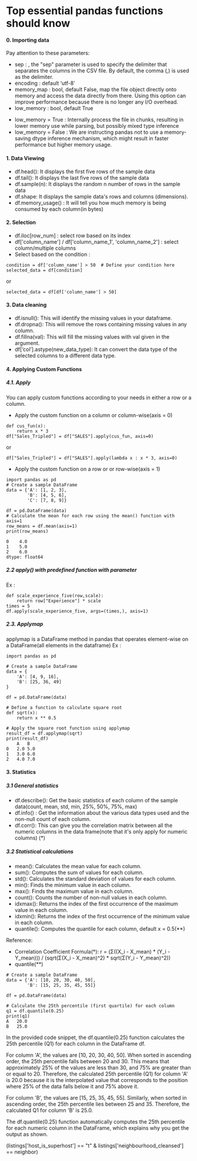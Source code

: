# Top essential pandas functions should know

#### 0. Importing data

Pay attention to these parameters:
- sep : , the "sep" parameter is used to specify the delimiter that separates the columns in the CSV file. By default, the comma (,) is used as the delimiter.
- encoding :  default ‘utf-8’
- memory_map : bool, default False, map the file object directly onto memory and access the data directly from there. Using this option can improve performance because there is no longer any I/O overhead.
- low_memory : bool, default True 
* low_memory = True : Internally process the file in chunks, resulting in lower memory use while parsing, but possibly mixed type inference
* low_memory = False : We are instructing pandas not to use a memory-saving dtype inference mechanism, which might result in faster performance but higher memory usage.


#### 1. Data Viewing
- df.head(): It displays the first five rows of the sample data
- df.tail(): It displays the last five rows of the sample data
- df.sample(n): It displays the random n number of rows in the sample data
- df.shape: It displays the sample data's rows and columns (dimensions).
- df.memory_usage() : It will tell you how much memory is being consumed by each column(in bytes)

#### 2. Selection
- df.iloc[row_num] : select row based on its index
- df['column_name'] / df['column_name_1', 'column_name_2'] : select column/multiple columns
- Select based on the condition :
```
condition = df['column_name'] > 50  # Define your condition here
selected_data = df[condition]
```
or 
```
selected_data = df[df['column_name'] > 50]
```

#### 3. Data cleaning
- df.isnull(): This will identify the missing values in your dataframe.
- df.dropna(): This will remove the rows containing missing values in any column.
- df.fillna(val): This will fill the missing values with val given in the argument.
- df[‘col’].astype(new_data_type): It can convert the data type of the selected columns to a different data type.


#### 4. Applying Custom Functions
#####  4.1. Apply 
You can apply custom functions according to your needs in either a row or a column.
- Apply the custom function on a column or column-wise(axis = 0)
```
def cus_fun(x):
    return x * 3
df["Sales_Tripled"] = df["SALES"].apply(cus_fun, axis=0)
```
or
```
df["Sales_Tripled"] = df["SALES"].apply(lambda x : x * 3, axis=0)
```

- Apply the custom function on a row or or row-wise(axis = 1)
```
import pandas as pd
# Create a sample DataFrame
data = {'A': [1, 2, 3],
        'B': [4, 5, 6],
        'C': [7, 8, 9]}

df = pd.DataFrame(data)
# Calculate the mean for each row using the mean() function with axis=1
row_means = df.mean(axis=1)
print(row_means)

0    4.0
1    5.0
2    6.0
dtype: float64
```

#####  2.2 apply() with predefined function with parameter
Ex :
```
def scale_experience_five(row,scale):
    return row["Experience"] * scale
times = 5
df.apply(scale_experience_five, args=(times,), axis=1)
```

#####  2.3. Applymap 
applymap is a DataFrame method in pandas that operates element-wise on a DataFrame(all elements in the dataframe)
Ex :
```
import pandas as pd

# Create a sample DataFrame
data = {
    'A': [4, 9, 16],
    'B': [25, 36, 49]
}

df = pd.DataFrame(data)

# Define a function to calculate square root
def sqrt(x):
    return x ** 0.5

# Apply the square root function using applymap
result_df = df.applymap(sqrt)
print(result_df)
	A	B
0	2.0	5.0
1	3.0	6.0
2	4.0	7.0
```

#### 3. Statistics
##### 3.1 General statistics 
- df.describe(): Get the basic statistics of each column of the sample data(count, mean, std, min, 25%, 50%, 75%, max)
- df.info() : Get the information about the various data types used and the non-null count of each column.
- df.corr(): This can give you the correlation matrix between all the numeric columns in the data frame(note that it's only apply for numeric columns) (*)
##### 3.2 Statistical calculations
- mean(): Calculates the mean value for each column.
- sum(): Computes the sum of values for each column.
- std(): Calculates the standard deviation of values for each column.
- min(): Finds the minimum value in each column.
- max(): Finds the maximum value in each column.
- count(): Counts the number of non-null values in each column.
- idxmax(): Returns the index of the first occurrence of the maximum value in each column.
- idxmin(): Returns the index of the first occurrence of the minimum value in each column.
- quantile(): Computes the quantile for each column, default x = 0.5(**)

Reference:
- Correlation Coefficient Formula(*):
r = (Σ((X_i - X_mean) * (Y_i - Y_mean))) / (sqrt(Σ(X_i - X_mean)^2) * sqrt(Σ(Y_i - Y_mean)^2))
- quantile(**)
```
# Create a sample DataFrame
data = {'A': [10, 20, 30, 40, 50],
        'B': [15, 25, 35, 45, 55]}

df = pd.DataFrame(data)

# Calculate the 25th percentile (first quartile) for each column
q1 = df.quantile(0.25)
print(q1)
A   20.0
B   25.0
```
In the provided code snippet, the df.quantile(0.25) function calculates the 25th percentile (Q1) for each column in the DataFrame df.

For column 'A', the values are [10, 20, 30, 40, 50]. When sorted in ascending order, the 25th percentile falls between 20 and 30. This means that approximately 25% of the values are less than 30, and 75% are greater than or equal to 20. Therefore, the calculated 25th percentile (Q1) for column 'A' is 20.0 because it is the interpolated value that corresponds to the position where 25% of the data falls below it and 75% above it.

For column 'B', the values are [15, 25, 35, 45, 55]. Similarly, when sorted in ascending order, the 25th percentile lies between 25 and 35. Therefore, the calculated Q1 for column 'B' is 25.0.

The df.quantile(0.25) function automatically computes the 25th percentile for each numeric column in the DataFrame, which explains why you get the output as shown.

(listings['host_is_superhost'] == "t" & listings['neighbourhood_cleansed'] == neighbor)